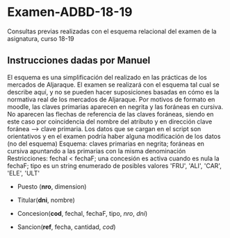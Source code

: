# Examen-ADBD-18-19
Consultas previas realizadas con el esquema relacional del examen de la asignatura, curso 18-19

## Instrucciones dadas por Manuel
El esquema es una simplificación del realizado en las prácticas de los mercados de Aljaraque.
El examen se realizará con el esquema tal cual se describe aquí, y no se pueden hacer suposiciones basadas en cómo es la normativa real de los mercados de Aljaraque.
Por motivos de formato en moodle, las claves primarias aparecen en negrita y las foráneas en cursiva. No aparecen las flechas de referencia de las claves foráneas, siendo en este caso por coincidencia del nombre del atributo y en dirección clave foránea --> clave primaria.
Los datos que se cargan en el script son orientativos y en el examen podría haber alguna modificación de los datos (no del esquema)
Esquema: claves primarias en negrita; foráneas en cursiva apuntando a las primarias con la misma denominación
Restricciones: fechaI < fechaF;  una concesión es activa cuando es nula la fechaF; tipo es un string enumerado de posibles valores 'FRU', 'ALI', 'CAR', 'ELE', 'ULT'

- Puesto (**nro**, dimension)               

- Titular(**dni**, nombre)

- Concesion(**cod**, fechaI, fechaF, tipo, *nro*, *dni*)

- Sancion(**ref**, fecha, cantidad, *cod*)
